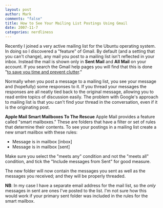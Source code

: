 ```yaml
--- 
layout: post
author: Mark
comments: "false"
title: How to See Your Mailing List Postings Using Gmail
date: 2007-11-7
categories: nerdliness
---
```

Recently I joined a very active mailing list for the Ubuntu operating system.  In doing so I discovered a "feature" of Gmail.  By default (and a setting that you can't change), any mail you post to a mailing list isn't reflected in your inbox.  Instead the mail is shown only in <b>Sent Mail</b> and <b>All Mail</b> on your account.  If you search the Gmail help pages you will find that this is done "<a href="https://mail.google.com/support/bin/answer.py?answer=6588" title="save time and prevent clutter">to save you time and prevent clutter</a>."

Normally when you post a message to a mailing list, you see your message and (hopefully) some responses to it.  If you thread your messages the responses are all neatly tied back to the original message, allowing you to read entire topics of discussion easily.  The problem with Google's approach to mailing list is that you can't find your thread in the conversation, even if it is the originating post.

<strong>Apple Mail Smart Mailboxes To The Rescue</strong>
Apple Mail provides a feature called "smart mailboxes."  These are folders that have a filter or set of rules that determine their contents.  To see your postings in a mailing list create a new smart mailbox with these rules:

+ Message is in mailbox [inbox]
+ Message is in mailbox [sent]

Make sure you select the "meets any" condition and not the "meets all" condition, and tick the "Include messages from Sent" for good measure.

The new folder will now contain the messages you sent as well as the messages you received; and they will be properly threaded.

<strong>NB</strong>: In my case I have a separate email address for the mail list, so the <i>only</i> messages in sent are ones I've posted to the list.  I'm not sure how this would work if your primary sent folder was included in the rules for the smart mailbox.

